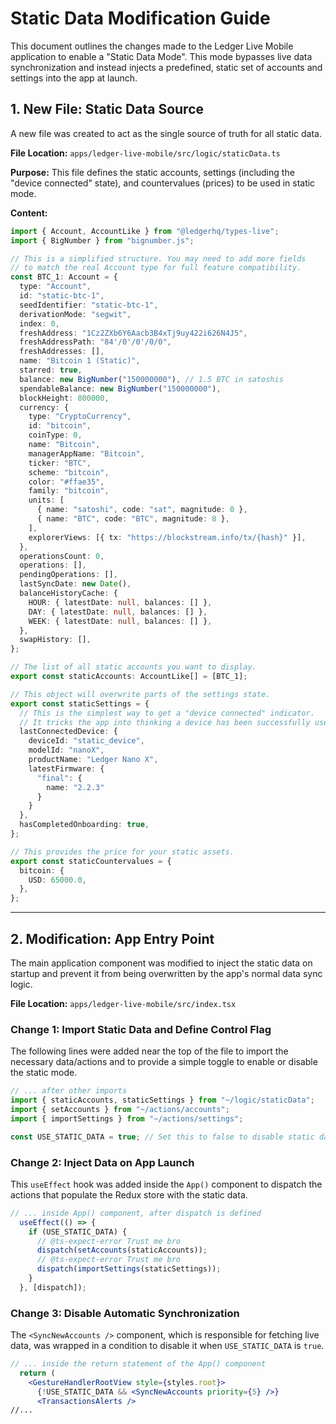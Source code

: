 # Static Data Modification Guide

This document outlines the changes made to the Ledger Live Mobile application to enable a "Static Data Mode". This mode bypasses live data synchronization and instead injects a predefined, static set of accounts and settings into the app at launch.

## 1. New File: Static Data Source

A new file was created to act as the single source of truth for all static data.

**File Location:** `apps/ledger-live-mobile/src/logic/staticData.ts`

**Purpose:** This file defines the static accounts, settings (including the "device connected" state), and countervalues (prices) to be used in static mode.

**Content:**
```typescript
import { Account, AccountLike } from "@ledgerhq/types-live";
import { BigNumber } from "bignumber.js";

// This is a simplified structure. You may need to add more fields
// to match the real Account type for full feature compatibility.
const BTC_1: Account = {
  type: "Account",
  id: "static-btc-1",
  seedIdentifier: "static-btc-1",
  derivationMode: "segwit",
  index: 0,
  freshAddress: "1Cz2ZXb6Y6Aacb3B4xTj9uy422i626N4J5",
  freshAddressPath: "84'/0'/0'/0/0",
  freshAddresses: [],
  name: "Bitcoin 1 (Static)",
  starred: true,
  balance: new BigNumber("150000000"), // 1.5 BTC in satoshis
  spendableBalance: new BigNumber("150000000"),
  blockHeight: 800000,
  currency: {
    type: "CryptoCurrency",
    id: "bitcoin",
    coinType: 0,
    name: "Bitcoin",
    managerAppName: "Bitcoin",
    ticker: "BTC",
    scheme: "bitcoin",
    color: "#ffae35",
    family: "bitcoin",
    units: [
      { name: "satoshi", code: "sat", magnitude: 0 },
      { name: "BTC", code: "BTC", magnitude: 8 },
    ],
    explorerViews: [{ tx: "https://blockstream.info/tx/{hash}" }],
  },
  operationsCount: 0,
  operations: [],
  pendingOperations: [],
  lastSyncDate: new Date(),
  balanceHistoryCache: {
    HOUR: { latestDate: null, balances: [] },
    DAY: { latestDate: null, balances: [] },
    WEEK: { latestDate: null, balances: [] },
  },
  swapHistory: [],
};

// The list of all static accounts you want to display.
export const staticAccounts: AccountLike[] = [BTC_1];

// This object will overwrite parts of the settings state.
export const staticSettings = {
  // This is the simplest way to get a "device connected" indicator.
  // It tricks the app into thinking a device has been successfully used.
  lastConnectedDevice: {
    deviceId: "static_device",
    modelId: "nanoX",
    productName: "Ledger Nano X",
    latestFirmware: {
      "final": {
        name: "2.2.3"
      }
    }
  },
  hasCompletedOnboarding: true,
};

// This provides the price for your static assets.
export const staticCountervalues = {
  bitcoin: {
    USD: 65000.0,
  },
};
```

---

## 2. Modification: App Entry Point

The main application component was modified to inject the static data on startup and prevent it from being overwritten by the app's normal data sync logic.

**File Location:** `apps/ledger-live-mobile/src/index.tsx`

### Change 1: Import Static Data and Define Control Flag

The following lines were added near the top of the file to import the necessary data/actions and to provide a simple toggle to enable or disable the static mode.

```typescript
// ... after other imports
import { staticAccounts, staticSettings } from "~/logic/staticData";
import { setAccounts } from "~/actions/accounts";
import { importSettings } from "~/actions/settings";

const USE_STATIC_DATA = true; // Set this to false to disable static data
```

### Change 2: Inject Data on App Launch

This `useEffect` hook was added inside the `App()` component to dispatch the actions that populate the Redux store with the static data.

```typescript
// ... inside App() component, after dispatch is defined
  useEffect(() => {
    if (USE_STATIC_DATA) {
      // @ts-expect-error Trust me bro
      dispatch(setAccounts(staticAccounts));
      // @ts-expect-error Trust me bro
      dispatch(importSettings(staticSettings));
    }
  }, [dispatch]);
```

### Change 3: Disable Automatic Synchronization

The `<SyncNewAccounts />` component, which is responsible for fetching live data, was wrapped in a condition to disable it when `USE_STATIC_DATA` is `true`.

```jsx
// ... inside the return statement of the App() component
  return (
    <GestureHandlerRootView style={styles.root}>
      {!USE_STATIC_DATA && <SyncNewAccounts priority={5} />}
      <TransactionsAlerts />
//...
``` 